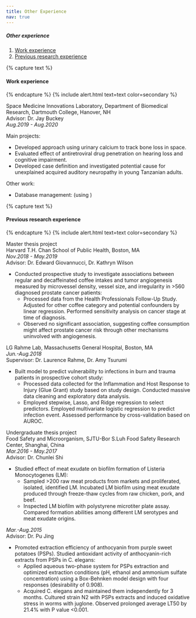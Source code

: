 ```yaml
---
title: Other Experience
nav: true
---
```

##### Other experience
1. [Work experience](#paragraph1)
2. [Previous research experience](#paragraph2)

    
{% capture text %}
#### Work experience <a name="paragraph1"></a>
{% endcapture %}
{% include alert.html text=text color=secondary %}

Space Medicine Innovations Laboratory, Department of Biomedical Research, Dartmouth College, Hanover, NH<br/>
Advisor: Dr. Jay Buckey<br/>
*Aug.2019 - Aug.2020*

Main projects:
- Developed approach using urinary calcium to track bone loss in space.
- Evaluated effect of antiretroviral drug penetration on hearing loss and cognitive impairment.
- Developed case definition and investigated potential cause for unexplained acquired auditory neuropathy in young Tanzanian adults.

Other work:
- Database management: (using )

{% capture text %}
#### Previous research experience <a name="paragraph2"></a>
{% endcapture %}
{% include alert.html text=text color=secondary %}

Master thesis project<br/>
Harvard T.H. Chan School of Public Health, Boston, MA<br/>
*Nov.2018 - May.2019*<br/>
Advisor: Dr. Edward Giovannucci, Dr. Kathryn Wilson

- Conducted prospective study to investigate associations between regular and decaffeinated coffee intakes and tumor angiogenesis measured by microvessel density, vessel size, and irregularity in >560 diagnosed prostate cancer patients:
	- Processed data from the Health Professionals Follow-Up Study. Adjusted for other coffee category and potential confounders by linear regression. Performed sensitivity analysis on cancer stage at time of diagnosis.
	- Observed no significant association, suggesting coffee consumption might affect prostate cancer risk through other mechanisms uninvolved with angiogenesis.  


LG Rahme Lab, Massachusetts General Hospital, Boston, MA<br/>
*Jun.-Aug.2018*<br/>
Supervisor: Dr. Laurence Rahme, Dr. Amy Tsurumi <br/>
                     
- Built model to predict vulnerability to infections in burn and trauma patients in prospective cohort study: 
	- Processed data collected for the Inflammation and Host Response to Injury (Glue Grant) study based on study design. Conducted massive data cleaning and exploratory data analysis. 
	- Employed stepwise, Lasso, and Ridge regression to select predictors. Employed multivariate logistic regression to predict infection event. Assessed performance by cross-validation based on AUROC. 


Undergraduate thesis project<br/>
Food Safety and Microorganism, SJTU-Bor S.Luh Food Safety Research Center, Shanghai, China<br/>
*Mar.2016 - May.2017*<br/>
Advisor: Dr. Chunlei Shi

- Studied effect of meat exudate on biofilm formation of Listeria Monocytogenes (LM):
	- Sampled >200 raw meat products from markets and proliferated, isolated, identified LM. Incubated LM biofilm using meat exudate produced through freeze-thaw cycles from raw chicken, pork, and beef.
	- Inspected LM biofilm with polystyrene microtiter plate assay. Compared formation abilities among different LM serotypes and meat exudate origins.


*Mar.-Aug.2015*<br/>
Advisor: Dr. Pu Jing

- Promoted extraction efficiency of anthocyanin from purple sweet potatoes (PSPs). Studied antioxidant activity of anthocyanin-rich extracts from PSPs in C. elegans:
	- Applied aqueous two-phase system for PSPs extraction and optimized extraction conditions (pH, ethanol and ammonium sulfate concentration) using a Box-Behnken model design with four responses (desirability of 0.908).
	- Acquired C. elegans and maintained them independently for 3 months. Cultured strain N2 with PSPs extracts and induced oxidative stress in worms with juglone. Observed prolonged average LT50 by 21.4\% with P value <0.001.




